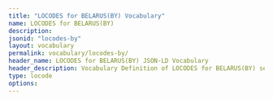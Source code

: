 ```yaml
---
title: "LOCODES for BELARUS(BY) Vocabulary"
name: LOCODES for BELARUS(BY) 
description: 
jsonid: "locodes-by"
layout: vocabulary
permalink: vocabulary/locodes-by/
header_name: LOCODES for BELARUS(BY) JSON-LD Vocabulary
header_description: Vocabulary Definition of LOCODES for BELARUS(BY) semantics in HTML format. JSON-LD format is available at [locodes-by.jsonld](https://edi3.org/vocabulary/locodes-by.jsonld)
type: locode
options:
---
```

